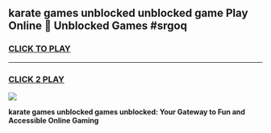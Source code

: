 
## karate games unblocked unblocked game Play Online 👋 Unblocked Games #srgoq
<h3>
<a href="https://premium.freeplayer.one?title=karate_games_unblocked&ref=21F">CLICK TO PLAY</a></h3>
<hr>

<h3>
<a href="https://premium.freeplayer.one?title=karate_games_unblocked&ref=21F">CLICK 2 PLAY</a>
  
</h3>

<a href="https://premium.freeplayer.one?title=karate_games_unblocked&ref=21F/"><img src="https://clearcache.store/games.png"></a>


**karate games unblocked games unblocked: Your Gateway to Fun and Accessible Online Gaming**
